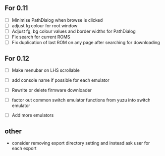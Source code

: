 ## For 0.11

- [ ] Minimise PathDialog when browse is clicked
- [ ] adjust fg colour for root window
- [ ] Adjust fg, bg colour values and border widths for PathDialog
- [ ] Fix search for current ROMS
- [ ] Fix duplication of last ROM on any page after searching for downloading

## For 0.12

- [ ] Make menubar on LHS scrollable 
- [ ] add console name if possible for each emulator

- [ ] Rewrite or delete firmware downloader

- [ ] factor out common switch emulator functions from yuzu into switch emulator 

- [ ] Add more emulators 


## other 

- consider removing export directory setting and instead ask user for each export 


